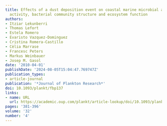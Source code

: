 ```yaml
---
title: Effects of a dust deposition event on coastal marine microbial abundance and
  activity, bacterial community structure and ecosystem function
authors:
- Itziar Lekunberri
- Thomas Lefort
- Estela Romero
- Evaristo Vazquez-Dominguez
- Cristina Romera-Castillo
- Cèlia Marrase
- Francesc Peters
- Markus Weinbauer
- Josep M. Gasol
date: '2010-04-01'
publishDate: '2024-08-05T15:04:47.769747Z'
publication_types:
- article-journal
publication: '*Journal of Plankton Research*'
doi: 10.1093/plankt/fbp137
links:
- name: URL
  url: https://academic.oup.com/plankt/article-lookup/doi/10.1093/plankt/fbp137
pages: '381-396'
volume: '32'
number: '4'
---
```

